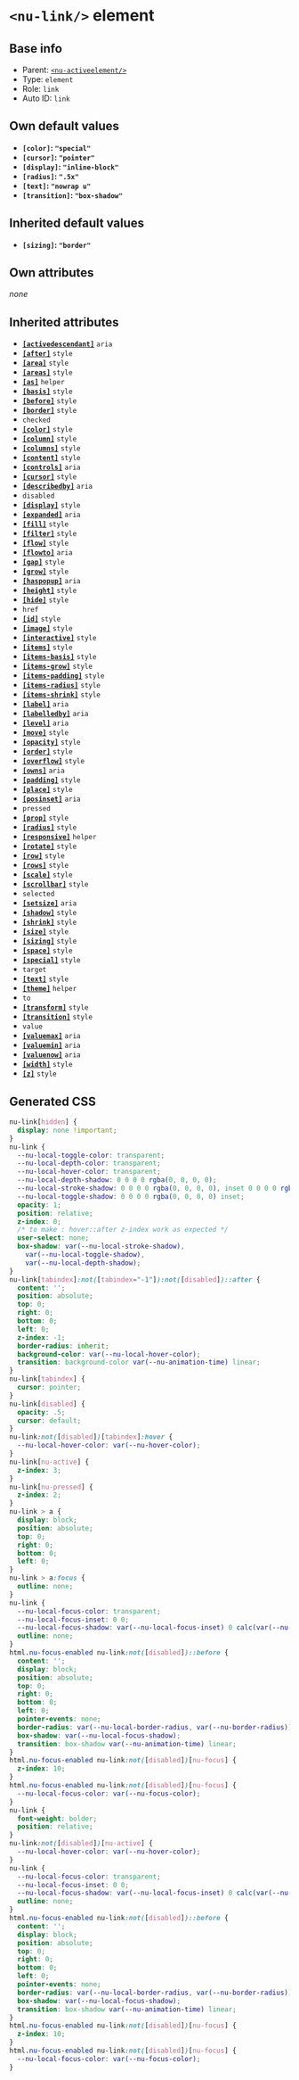 # `<nu-link/>` element

## Base info
* Parent: [`<nu-activeelement/>`](./nu-activeelement.md)
* Type: `element`
* Role: `link`
* Auto ID: `link`


## Own default values
* **`[color]`: `"special"`**
* **`[cursor]`: `"pointer"`**
* **`[display]`: `"inline-block"`**
* **`[radius]`: `".5x"`**
* **`[text]`: `"nowrap u"`**
* **`[transition]`: `"box-shadow"`**

## Inherited default values
* **`[sizing]`: `"border"`**


## Own attributes
*none*


## Inherited attributes
* **[`[activedescendant]`](../attributes/activedescendant.md)** `aria`
* **[`[after]`](../attributes/after.md)** `style`
* **[`[area]`](../attributes/area.md)** `style`
* **[`[areas]`](../attributes/areas.md)** `style`
* **[`[as]`](../attributes/as.md)** `helper`
* **[`[basis]`](../attributes/basis.md)** `style`
* **[`[before]`](../attributes/before.md)** `style`
* **[`[border]`](../attributes/border.md)** `style`
* `checked`
* **[`[color]`](../attributes/color.md)** `style`
* **[`[column]`](../attributes/column.md)** `style`
* **[`[columns]`](../attributes/columns.md)** `style`
* **[`[content]`](../attributes/content.md)** `style`
* **[`[controls]`](../attributes/controls.md)** `aria`
* **[`[cursor]`](../attributes/cursor.md)** `style`
* **[`[describedby]`](../attributes/describedby.md)** `aria`
* `disabled`
* **[`[display]`](../attributes/display.md)** `style`
* **[`[expanded]`](../attributes/expanded.md)** `aria`
* **[`[fill]`](../attributes/fill.md)** `style`
* **[`[filter]`](../attributes/filter.md)** `style`
* **[`[flow]`](../attributes/flow.md)** `style`
* **[`[flowto]`](../attributes/flowto.md)** `aria`
* **[`[gap]`](../attributes/gap.md)** `style`
* **[`[grow]`](../attributes/grow.md)** `style`
* **[`[haspopup]`](../attributes/haspopup.md)** `aria`
* **[`[height]`](../attributes/height.md)** `style`
* **[`[hide]`](../attributes/hide.md)** `style`
* `href`
* **[`[id]`](../attributes/id.md)** `style`
* **[`[image]`](../attributes/image.md)** `style`
* **[`[interactive]`](../attributes/interactive.md)** `style`
* **[`[items]`](../attributes/items.md)** `style`
* **[`[items-basis]`](../attributes/items-basis.md)** `style`
* **[`[items-grow]`](../attributes/items-grow.md)** `style`
* **[`[items-padding]`](../attributes/items-padding.md)** `style`
* **[`[items-radius]`](../attributes/items-radius.md)** `style`
* **[`[items-shrink]`](../attributes/items-shrink.md)** `style`
* **[`[label]`](../attributes/label.md)** `aria`
* **[`[labelledby]`](../attributes/labelledby.md)** `aria`
* **[`[level]`](../attributes/level.md)** `aria`
* **[`[move]`](../attributes/move.md)** `style`
* **[`[opacity]`](../attributes/opacity.md)** `style`
* **[`[order]`](../attributes/order.md)** `style`
* **[`[overflow]`](../attributes/overflow.md)** `style`
* **[`[owns]`](../attributes/owns.md)** `aria`
* **[`[padding]`](../attributes/padding.md)** `style`
* **[`[place]`](../attributes/place.md)** `style`
* **[`[posinset]`](../attributes/posinset.md)** `aria`
* `pressed`
* **[`[prop]`](../attributes/prop.md)** `style`
* **[`[radius]`](../attributes/radius.md)** `style`
* **[`[responsive]`](../attributes/responsive.md)** `helper`
* **[`[rotate]`](../attributes/rotate.md)** `style`
* **[`[row]`](../attributes/row.md)** `style`
* **[`[rows]`](../attributes/rows.md)** `style`
* **[`[scale]`](../attributes/scale.md)** `style`
* **[`[scrollbar]`](../attributes/scrollbar.md)** `style`
* `selected`
* **[`[setsize]`](../attributes/setsize.md)** `aria`
* **[`[shadow]`](../attributes/shadow.md)** `style`
* **[`[shrink]`](../attributes/shrink.md)** `style`
* **[`[size]`](../attributes/size.md)** `style`
* **[`[sizing]`](../attributes/sizing.md)** `style`
* **[`[space]`](../attributes/space.md)** `style`
* **[`[special]`](../attributes/special.md)** `style`
* `target`
* **[`[text]`](../attributes/text.md)** `style`
* **[`[theme]`](../attributes/theme.md)** `helper`
* `to`
* **[`[transform]`](../attributes/transform.md)** `style`
* **[`[transition]`](../attributes/transition.md)** `style`
* `value`
* **[`[valuemax]`](../attributes/valuemax.md)** `aria`
* **[`[valuemin]`](../attributes/valuemin.md)** `aria`
* **[`[valuenow]`](../attributes/valuenow.md)** `aria`
* **[`[width]`](../attributes/width.md)** `style`
* **[`[z]`](../attributes/z.md)** `style`

## Generated CSS
```css
nu-link[hidden] {
  display: none !important;
}
nu-link {
  --nu-local-toggle-color: transparent;
  --nu-local-depth-color: transparent;
  --nu-local-hover-color: transparent;
  --nu-local-depth-shadow: 0 0 0 0 rgba(0, 0, 0, 0);
  --nu-local-stroke-shadow: 0 0 0 0 rgba(0, 0, 0, 0), inset 0 0 0 0 rgba(0, 0, 0, 0);
  --nu-local-toggle-shadow: 0 0 0 0 rgba(0, 0, 0, 0) inset;
  opacity: 1;
  position: relative;
  z-index: 0;
  /* to make : hover::after z-index work as expected */
  user-select: none;
  box-shadow: var(--nu-local-stroke-shadow),
    var(--nu-local-toggle-shadow),
    var(--nu-local-depth-shadow);
}
nu-link[tabindex]:not([tabindex="-1"]):not([disabled])::after {
  content: '';
  position: absolute;
  top: 0;
  right: 0;
  bottom: 0;
  left: 0;
  z-index: -1;
  border-radius: inherit;
  background-color: var(--nu-local-hover-color);
  transition: background-color var(--nu-animation-time) linear;
}
nu-link[tabindex] {
  cursor: pointer;
}
nu-link[disabled] {
  opacity: .5;
  cursor: default;
}
nu-link:not([disabled])[tabindex]:hover {
  --nu-local-hover-color: var(--nu-hover-color);
}
nu-link[nu-active] {
  z-index: 3;
}
nu-link[nu-pressed] {
  z-index: 2;
}
nu-link > a {
  display: block;
  position: absolute;
  top: 0;
  right: 0;
  bottom: 0;
  left: 0;
}
nu-link > a:focus {
  outline: none;
}
nu-link {
  --nu-local-focus-color: transparent;
  --nu-local-focus-inset: 0 0;
  --nu-local-focus-shadow: var(--nu-local-focus-inset) 0 calc(var(--nu-border-width) * 3) var(--nu-local-focus-color);
  outline: none;
}
html.nu-focus-enabled nu-link:not([disabled])::before {
  content: '';
  display: block;
  position: absolute;
  top: 0;
  right: 0;
  bottom: 0;
  left: 0;
  pointer-events: none;
  border-radius: var(--nu-local-border-radius, var(--nu-border-radius));
  box-shadow: var(--nu-local-focus-shadow);
  transition: box-shadow var(--nu-animation-time) linear;
}
html.nu-focus-enabled nu-link:not([disabled])[nu-focus] {
  z-index: 10;
}
html.nu-focus-enabled nu-link:not([disabled])[nu-focus] {
  --nu-local-focus-color: var(--nu-focus-color);
}
nu-link {
  font-weight: bolder;
  position: relative;
}
nu-link:not([disabled])[nu-active] {
  --nu-local-hover-color: var(--nu-hover-color);
}
nu-link {
  --nu-local-focus-color: transparent;
  --nu-local-focus-inset: 0 0;
  --nu-local-focus-shadow: var(--nu-local-focus-inset) 0 calc(var(--nu-border-width) * 3) var(--nu-local-focus-color);
  outline: none;
}
html.nu-focus-enabled nu-link:not([disabled])::before {
  content: '';
  display: block;
  position: absolute;
  top: 0;
  right: 0;
  bottom: 0;
  left: 0;
  pointer-events: none;
  border-radius: var(--nu-local-border-radius, var(--nu-border-radius));
  box-shadow: var(--nu-local-focus-shadow);
  transition: box-shadow var(--nu-animation-time) linear;
}
html.nu-focus-enabled nu-link:not([disabled])[nu-focus] {
  z-index: 10;
}
html.nu-focus-enabled nu-link:not([disabled])[nu-focus] {
  --nu-local-focus-color: var(--nu-focus-color);
}
```
